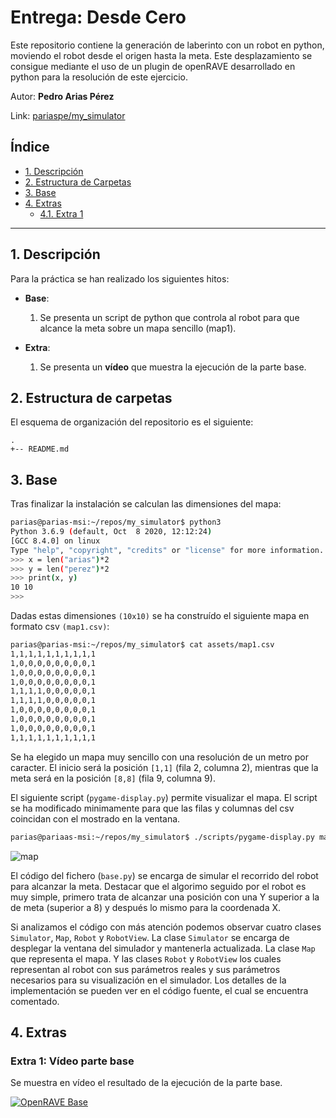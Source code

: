 # Entrega: Desde Cero
Este repositorio contiene la generación de laberinto con un robot en python, moviendo el robot desde el origen hasta la meta. Este desplazamiento se consigue mediante el uso de un plugin de openRAVE desarrollado en python para la resolución de este ejercicio.

Autor: **Pedro Arias Pérez**

Link: [pariaspe/my_simulator](https://github.com/pariaspe/my_simulator)


## Índice
- [1. Descripción](#1-descripción)
- [2. Estructura de Carpetas](#2-estructura-de-carpetas)
- [3. Base](#3-base)
- [4. Extras](#4-extras)
    - [4.1. Extra 1](#extra-1-vídeo-parte-base)

---

## 1. Descripción
Para la práctica se han realizado los siguientes hitos:

- **Base**:
    1. Se presenta un script de python que controla al robot para que alcance la meta sobre un mapa sencillo (map1).

- **Extra**:
    1. Se presenta un **vídeo** que muestra la ejecución de la parte base.

## 2. Estructura de carpetas
El esquema de organización del repositorio es el siguiente:
```
.
+-- README.md
```

## 3. Base
Tras finalizar la instalación se calculan las dimensiones del mapa:

```bash
parias@parias-msi:~/repos/my_simulator$ python3
Python 3.6.9 (default, Oct  8 2020, 12:12:24)
[GCC 8.4.0] on linux
Type "help", "copyright", "credits" or "license" for more information.
>>> x = len("arias")*2
>>> y = len("perez")*2
>>> print(x, y)
10 10
>>>
```

Dadas estas dimensiones `(10x10)` se ha construído el siguiente mapa en formato csv `(map1.csv)`:

```bash
parias@parias-msi:~/repos/my_simulator$ cat assets/map1.csv
1,1,1,1,1,1,1,1,1,1
1,0,0,0,0,0,0,0,0,1
1,0,0,0,0,0,0,0,0,1
1,0,0,0,0,0,0,0,0,1
1,1,1,1,0,0,0,0,0,1
1,1,1,1,0,0,0,0,0,1
1,0,0,0,0,0,0,0,0,1
1,0,0,0,0,0,0,0,0,1
1,0,0,0,0,0,0,0,0,1
1,1,1,1,1,1,1,1,1,1
```

Se ha elegido un mapa muy sencillo con una resolución de un metro por caracter. El inicio será la posición `[1,1]` (fila 2, columna 2), mientras que la meta será en la posición `[8,8]` (fila 9, columna 9).

El siguiente script (`pygame-display.py`) permite visualizar el mapa. El script se ha modificado minimamente para que las filas y columnas del csv coincidan con el mostrado en la ventana.

```bash
parias@pariaas-msi:~/repos/my_simulator$ ./scripts/pygame-display.py map1.csv 1 1
```

![map](/doc/map1.png)

El código del fichero (`base.py`) se encarga de simular el recorrido del robot  para alcanzar la meta. Destacar que el algorimo seguido por el robot es muy simple, primero trata de alcanzar una posición con una Y superior a la de meta (superior a 8) y después lo mismo para la coordenada X.

Si analizamos el código con más atención podemos observar cuatro clases `Simulator`, `Map`, `Robot` y `RobotView`. La clase `Simulator` se encarga de desplegar la ventana del simulador y mantenerla actualizada. La clase `Map` que representa el mapa. Y las clases `Robot` y `RobotView` los cuales representan al robot con sus parámetros reales y sus parámetros necesarios para su visualización en el simulador. Los detalles de la implementación se pueden ver en el código fuente, el cual se encuentra comentado.

## 4. Extras
### Extra 1: Vídeo parte base

Se muestra en vídeo el resultado de la ejecución de la parte base.

[![OpenRAVE Base](http://img.youtube.com/vi/j-N7YpmrsZ4/0.jpg)](http://www.youtube.com/watch?v=j-N7YpmrsZ4)
